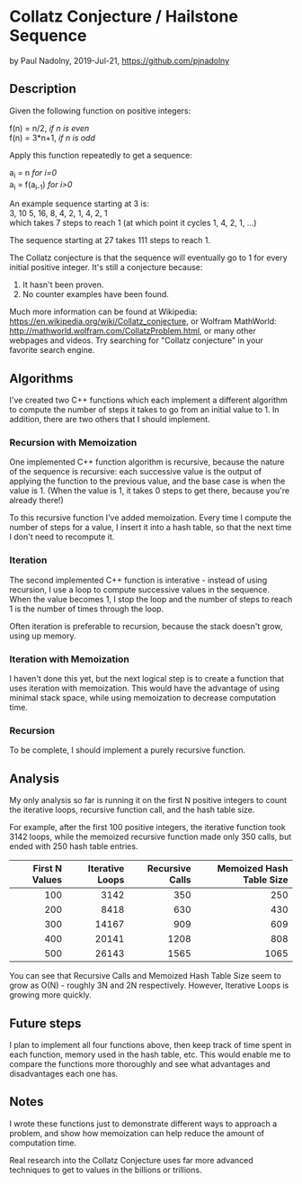 # Collatz Conjecture / Hailstone Sequence
by Paul Nadolny, 2019-Jul-21, https://github.com/pjnadolny
## Description
Given the following function on positive integers:  

f(n) = n/2, <i>if n is even</i>  
f(n) = 3*n+1, <i>if n is odd</i>  

Apply this function repeatedly to get a sequence:

 a<sub>i</sub> = n <i>for i=0</i>  
 a<sub>i</sub> = f(a<sub>i-1</sub>) <i>for i>0</i>  

An example sequence starting at 3 is:  
3, 10 5, 16, 8, 4, 2, 1, 4, 2, 1  
which takes 7 steps to reach 1 (at which point it cycles 1, 4, 2, 1, ...)

The sequence starting at 27 takes 111 steps to reach 1.

The Collatz conjecture is that the sequence will eventually go to 1 for every initial positive integer.  It's still a conjecture because:
1. It hasn't been proven.
2. No counter examples have been found.

Much more information can be found at Wikipedia: https://en.wikipedia.org/wiki/Collatz_conjecture, or Wolfram MathWorld: http://mathworld.wolfram.com/CollatzProblem.html, or many other webpages and videos.  Try searching for "Collatz conjecture" in your favorite search engine.

## Algorithms
I've created two C++ functions which each implement a different algorithm to compute the number of steps it takes to go from an initial value to 1. In addition, there are two others that I should implement.

### Recursion with Memoization
One implemented C++ function algorithm is recursive, because the nature of the sequence is recursive: each successive value is the output of applying the function to the previous value, and the base case is when the value is 1.  (When the value is 1, it takes 0 steps to get there, because you're already there!)

To this recursive function I've added memoization.  Every time I compute the number of steps for a value, I insert it into a hash table, so that the next time I don't need to recompute it.

### Iteration
The second implemented C++ function is interative - instead of using recursion, I use a loop to compute successive values in the sequence.  When the value becomes 1, I stop the loop and the number of steps to reach 1 is the number of times through the loop.

Often iteration is preferable to recursion, because the stack doesn't grow, using up memory.

### Iteration with Memoization
I haven't done this yet, but the next logical step is to create a function that uses iteration with memoization.  This would have the advantage of using minimal stack space, while using memoization to decrease computation time.

### Recursion
To be complete, I should implement a purely recursive function.

## Analysis
My only analysis so far is running it on the first N positive integers to count the iterative loops, recursive function call, and the hash table size.

For example, after the first 100 positive integers, the iterative function took 3142 loops, while the memoized recursive function made only 350 calls, but ended with 250 hash table entries.

| First N Values  | Iterative Loops   | Recursive Calls | Memoized Hash Table Size|
|--------: |-------:| -----:| ---------:|
| 100     |  3142   |  350  |  250  |
| 200     |  8418   |  630  |  430  |
| 300     | 14167   |  909  |  609  |
| 400     | 20141   | 1208  |  808  |
| 500     | 26143   | 1565  | 1065  |

You can see that Recursive Calls and Memoized Hash Table Size seem to grow as O(N) - roughly 3N and 2N respectively.  However, Iterative Loops is growing more quickly.

## Future steps
I plan to implement all four functions above, then keep track of time spent in each function, memory used in the hash table, etc.  This would enable me to compare the functions more thoroughly and see what advantages and disadvantages each one has.

## Notes
I wrote these functions just to demonstrate different ways to approach a problem, and show how memoization can help reduce the amount of computation time.

Real research into the Collatz Conjecture uses far more advanced techniques to get to values in the billions or trillions.
